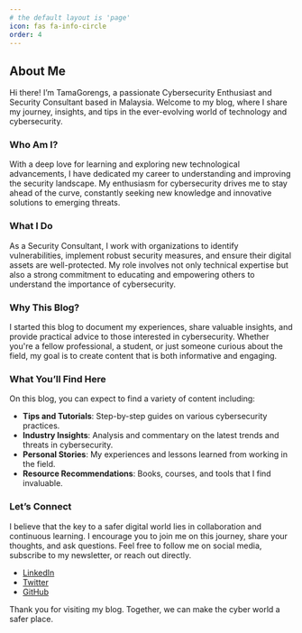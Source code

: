 ```yaml
---
# the default layout is 'page'
icon: fas fa-info-circle
order: 4
---
```


## About Me

Hi there! I’m TamaGorengs, a passionate Cybersecurity Enthusiast and Security Consultant based in Malaysia. Welcome to my blog, where I share my journey, insights, and tips in the ever-evolving world of technology and cybersecurity.

### Who Am I?

With a deep love for learning and exploring new technological advancements, I have dedicated my career to understanding and improving the security landscape. My enthusiasm for cybersecurity drives me to stay ahead of the curve, constantly seeking new knowledge and innovative solutions to emerging threats.

### What I Do

As a Security Consultant, I work with organizations to identify vulnerabilities, implement robust security measures, and ensure their digital assets are well-protected. My role involves not only technical expertise but also a strong commitment to educating and empowering others to understand the importance of cybersecurity.

### Why This Blog?

I started this blog to document my experiences, share valuable insights, and provide practical advice to those interested in cybersecurity. Whether you're a fellow professional, a student, or just someone curious about the field, my goal is to create content that is both informative and engaging.

### What You’ll Find Here

On this blog, you can expect to find a variety of content including:
- **Tips and Tutorials**: Step-by-step guides on various cybersecurity practices.
- **Industry Insights**: Analysis and commentary on the latest trends and threats in cybersecurity.
- **Personal Stories**: My experiences and lessons learned from working in the field.
- **Resource Recommendations**: Books, courses, and tools that I find invaluable.

### Let’s Connect

I believe that the key to a safer digital world lies in collaboration and continuous learning. I encourage you to join me on this journey, share your thoughts, and ask questions. Feel free to follow me on social media, subscribe to my newsletter, or reach out directly.

- [LinkedIn](https://www.linkedin.com/in/aizzatazman/)
- [Twitter](https://twitter.com/tamag0rengs)
- [GitHub](https://github.com/TamaGorengs)

Thank you for visiting my blog. Together, we can make the cyber world a safer place.

